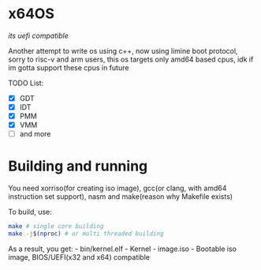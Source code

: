 # x64OS

*its uefi compatible*

Another attempt to write os using c++, now using limine boot protocol, sorry to risc-v and arm users, this os targets only amd64 based cpus, idk if im gotta support these cpus in future

TODO List:
 - [x] GDT
 - [x] IDT
 - [x] PMM
 - [x] VMM
 - [ ] and more

# Building and running
You need xorriso(for creating iso image), gcc(or clang, with amd64 instruction set support), nasm and make(reason why Makefile exists) 

To build, use:
```sh
make # single core building
make -j$(nproc) # or multi threaded building
```

As a result, you get:
    - bin/kernel.elf - Kernel
    - image.iso - Bootable iso image, BIOS/UEFI(x32 and x64) compatible